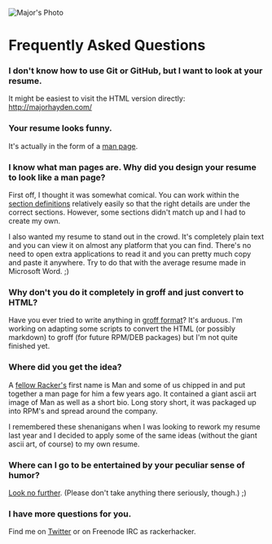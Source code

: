 ![Major's Photo](http://cdn.rackerhacker.com/wp-content/uploads/2012/01/avatar_hanalei_bay-1.jpg)
# Frequently Asked Questions

### I don't know how to use Git or GitHub, but I want to look at your resume.
It might be easiest to visit the HTML version directly: http://majorhayden.com/

### Your resume looks funny.
It's actually in the form of a [man page](http://en.wikipedia.org/wiki/Man_page).

### I know what man pages are. Why did you design your resume to look like a man page?
First off, I thought it was somewhat comical.  You can work within the [section definitions](http://en.wikipedia.org/wiki/Man_page#Manual_sections) relatively easily so that the right details are under the correct sections.  However, some sections didn't match up and I had to create my own.

I also wanted my resume to stand out in the crowd.  It's completely plain text and you can view it on almost any platform that you can find.  There's no need to open extra applications to read it and you can pretty much copy and paste it anywhere.  Try to do that with the average resume made in Microsoft Word. ;)

### Why don't you do it completely in groff and just convert to HTML?
Have you ever tried to write anything in [groff format](http://linux.die.net/man/7/groff)?  It's arduous.  I'm working on adapting some scripts to convert the HTML (or possibly markdown) to groff (for future RPM/DEB packages) but I'm not quite finished yet.

### Where did you get the idea?
A [fellow Racker's](http://www.linkedin.com/pub/man-chung/30/180/b7b) first name is Man and some of us chipped in and put together a man page for him a few years ago.  It contained a giant ascii art image of Man as well as a short bio.  Long story short, it was packaged up into RPM's and spread around the company.

I remembered these shenanigans when I was looking to rework my resume last year and I decided to apply some of the same ideas (without the giant ascii art, of course) to my own resume.

### Where can I go to be entertained by your peculiar sense of humor?
[Look no further](http://thesocialnerd.com). (Please don't take anything there seriously, though.) ;)

### I have more questions for you.
Find me on [Twitter](http://twitter.com/rackerhacker) or on Freenode IRC as rackerhacker.